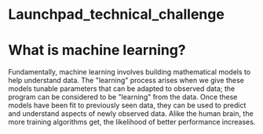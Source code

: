# Launchpad_technical_challenge

# What is machine learning?
Fundamentally, machine learning involves building mathematical models to help understand data. The "learning" process arises when we give these models tunable parameters that can be adapted to observed data; the program can be considered to be "learning" from the data. Once these models have been fit to previously seen data, they can be used to predict and understand aspects of newly observed data. Alike the human brain, the more training algorithms get, the likelihood of better performance increases.
